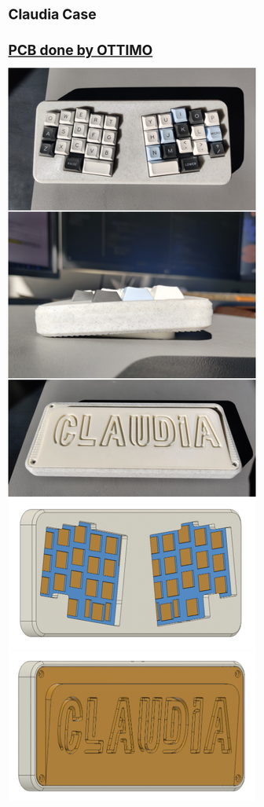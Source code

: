 # Claudia Case
#   [PCB done by OTTIMO](https://github.com/subottimale/Claudia)

<img src="https://github.com/drewfowler/Drew...-Open-Source-Projects/blob/main/Claudia/pics/claudia_real_front.jpg" /> 
<img src="https://github.com/drewfowler/Drew...-Open-Source-Projects/blob/main/Claudia/pics/claudia_real_side.jpg" /> 
<img src="https://github.com/drewfowler/Drew...-Open-Source-Projects/blob/main/Claudia/pics/claudia_real_back.jpg" /> 
<img src="https://github.com/drewfowler/Drew...-Open-Source-Projects/blob/main/Claudia/pics/claudia_front.png" /> 
<img src="https://github.com/drewfowler/Drew...-Open-Source-Projects/blob/main/Claudia/pics/claudia_rear.png" /> 


